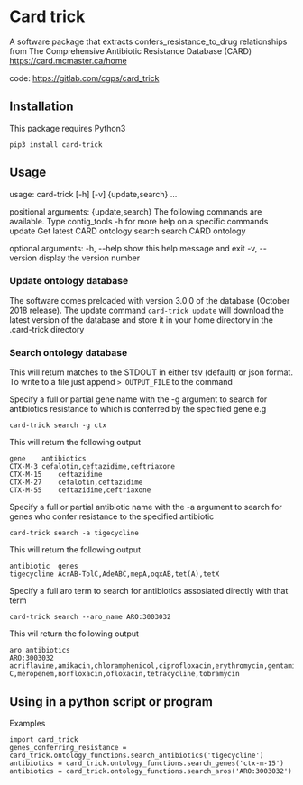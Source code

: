 # Card trick
A software package that extracts confers_resistance_to_drug relationships from 
The Comprehensive Antibiotic Resistance Database (CARD) https://card.mcmaster.ca/home

code: https://gitlab.com/cgps/card_trick

## Installation
This package requires Python3
```
pip3 install card-trick
```

## Usage
usage: card-trick [-h] [-v] {update,search} ...

positional arguments:
  {update,search}  The following commands are available. Type contig_tools
                   <COMMAND> -h for more help on a specific commands
    update         Get latest CARD ontology
    search         search CARD ontology

optional arguments:
  -h, --help       show this help message and exit
  -v, --version    display the version number

### Update ontology database
The software comes preloaded with version 3.0.0 of the database (October 2018 release).
The update command `card-trick update` will download the latest version of the database and store it in your
home directory in the .card-trick directory

### Search ontology database
This will return matches to the STDOUT in either tsv (default) or json format. To write to a file just append `> OUTPUT_FILE` to the command

Specify a full or partial gene name with the -g argument to search for antibiotics resistance to which is conferred by the specified gene e.g
```
card-trick search -g ctx
```
This will return the following output
```
gene	antibiotics
CTX-M-3	cefalotin,ceftazidime,ceftriaxone
CTX-M-15	ceftazidime
CTX-M-27	cefalotin,ceftazidime
CTX-M-55	ceftazidime,ceftriaxone
```

Specify a full or partial antibiotic name with the -a argument to search for genes who confer resistance to the specified antibiotic
```
card-trick search -a tigecycline
```
This will return the following output
```
antibiotic	genes
tigecycline	AcrAB-TolC,AdeABC,mepA,oqxAB,tet(A),tetX
```

Specify a full aro term to search for antibiotics assosiated directly with that term
```
card-trick search --aro_name ARO:3003032
```

This wil return the following output
```
aro antibiotics
ARO:3003032 acriflavine,amikacin,chloramphenicol,ciprofloxacin,erythromycin,gentamicin C,meropenem,norfloxacin,ofloxacin,tetracycline,tobramycin
```

## Using in a python script or program
Examples
```
import card_trick
genes_conferring_resistance = card_trick.ontology_functions.search_antibiotics('tigecycline')
antibiotics = card_trick.ontology_functions.search_genes('ctx-m-15')
antibiotics = card_trick.ontology_functions.search_aros('ARO:3003032')
```
